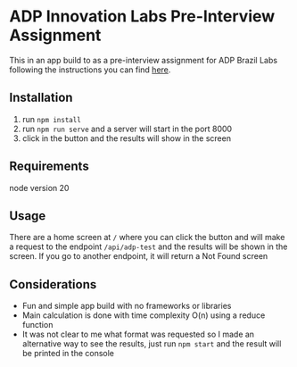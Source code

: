 # ADP Innovation Labs Pre-Interview Assignment

This in an app build to as a pre-interview assignment for ADP Brazil Labs following the instructions you can find [here](https://interview.adpeai.com/). 

## Installation

  1. run `npm install`
  2. run `npm run serve` and a server will start in the port 8000
  3. click in the button and the results will show in the screen

## Requirements

node version 20  

## Usage

There are a home screen at `/` where you can click the button and will make a request to the endpoint `/api/adp-test` and the results will be shown in the screen. If you go to another endpoint, it will return a Not Found screen

## Considerations

- Fun and simple app build with no frameworks or libraries
- Main calculation is done with time complexity O(n) using a reduce function
- It was not clear to me what format was requested so I made an alternative way to see the results, just run `npm start` and the result will be printed in the console 
